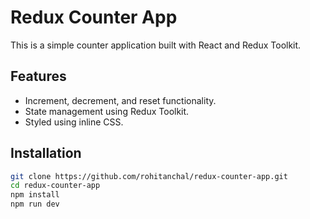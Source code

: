 # Redux Counter App

This is a simple counter application built with React and Redux Toolkit.

## Features
- Increment, decrement, and reset functionality.
- State management using Redux Toolkit.
- Styled using inline CSS.

## Installation
```bash
git clone https://github.com/rohitanchal/redux-counter-app.git
cd redux-counter-app
npm install
npm run dev
